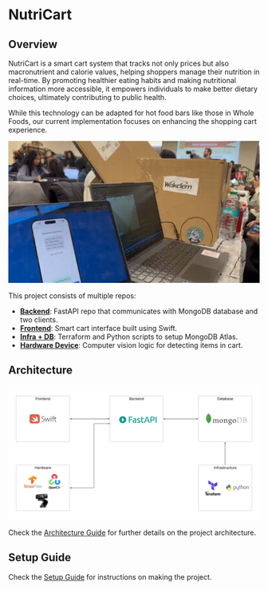 # NutriCart

## Overview  
NutriCart is a smart cart system that tracks not only prices but also macronutrient and calorie values, helping shoppers manage their nutrition in real-time. By promoting healthier eating habits and making nutritional information more accessible, it empowers individuals to make better dietary choices, ultimately contributing to public health. 

While this technology can be adapted for hot food bars like those in Whole Foods, our current implementation focuses on enhancing the shopping cart experience.

![NutriCart Demo](./assets/NutriCart-Demo.gif)

This project consists of multiple repos:

- **[Backend](https://github.com/nb923/NutriCart-Backend)**: FastAPI repo that communicates with MongoDB database and two clients.
- **[Frontend](https://github.com/Vorajay2005/NutriCart-Frontend)**: Smart cart interface built using Swift.
- **[Infra + DB](https://github.com/nb923/NutriCart-Terraform)**: Terraform and Python scripts to setup MongoDB Atlas.
- **[Hardware Device](https://github.com/Kahan-2410/NutriCart-Hardware)**: Computer vision logic for detecting items in cart.

## Architecture  
![Architecture Diagram](./assets/architecture-diagram.png)

Check the [Architecture Guide](docs/architecture-guide.md) for further details on the project architecture.

## Setup Guide  
Check the [Setup Guide](docs/setup-guide.md) for instructions on making the project.
